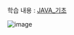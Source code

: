 학습 내용 : [JAVA_기초](https://github.com/hyomee/JAVA_EDU/blob/main/FirstJava/JAVA_기초.pdf)

![image](https://user-images.githubusercontent.com/11780795/151712420-bafb43f2-971f-442d-be63-b6183c060889.png)
